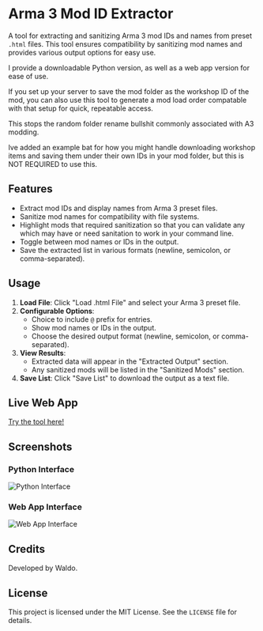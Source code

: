 # Arma 3 Mod ID Extractor

A tool for extracting and sanitizing Arma 3 mod IDs and names from preset `.html` files. This tool ensures compatibility by sanitizing mod names and provides various output options for easy use. 

I provide a downloadable Python version, as well as a web app version for ease of use.

If you set up your server to save the mod folder as the workshop ID of the mod, you can also use this tool to generate a mod load order compatable with that setup for quick, repeatable access. 

This stops the random folder rename bullshit commonly associated with A3 modding.

Ive added an example bat for how you might handle downloading workshop items and saving them under their own IDs in your mod folder, but this is NOT REQUIRED to use this.

## Features
- Extract mod IDs and display names from Arma 3 preset files.
- Sanitize mod names for compatibility with file systems.
- Highlight mods that required sanitization so that you can validate any which may have or need sanitation to work in your command line.
- Toggle between mod names or IDs in the output.
- Save the extracted list in various formats (newline, semicolon, or comma-separated).

## Usage
1. **Load File**: Click "Load .html File" and select your Arma 3 preset file.
2. **Configurable Options**:
   - Choice to include `@` prefix for entries.
   - Show mod names or IDs in the output.
   - Choose the desired output format (newline, semicolon, or comma-separated).
3. **View Results**:
   - Extracted data will appear in the "Extracted Output" section.
   - Any sanitized mods will be listed in the "Sanitized Mods" section.
4. **Save List**: Click "Save List" to download the output as a text file.

## Live Web App
[Try the tool here!](https://adamwaldie.github.io/Arma3ModstringGenerator/Arma3ModstingGeneratorWebApp)

## Screenshots
### Python Interface
![Python Interface](https://raw.githubusercontent.com/AdamWaldie/Arma3ModstringGenerator/refs/heads/main/coverimage.png)

### Web App Interface
![Web App Interface](https://raw.githubusercontent.com/AdamWaldie/Arma3ModstringGenerator/refs/heads/main/coverimage2.png)

## Credits
Developed by Waldo.

## License
This project is licensed under the MIT License. See the `LICENSE` file for details.
